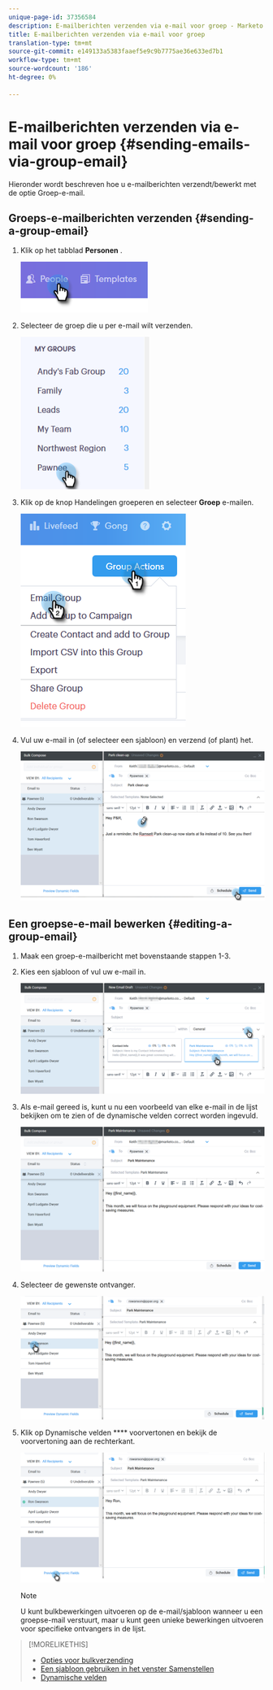 ```yaml
---
unique-page-id: 37356584
description: E-mailberichten verzenden via e-mail voor groep - Marketo Docs - Productdocumentatie
title: E-mailberichten verzenden via e-mail voor groep
translation-type: tm+mt
source-git-commit: e149133a5383faaef5e9c9b7775ae36e633ed7b1
workflow-type: tm+mt
source-wordcount: '186'
ht-degree: 0%

---
```



# E-mailberichten verzenden via e-mail voor groep {#sending-emails-via-group-email}

Hieronder wordt beschreven hoe u e-mailberichten verzendt/bewerkt met de optie Groep-e-mail.

## Groeps-e-mailberichten verzenden {#sending-a-group-email}

1. Klik op het tabblad **Personen** .

   ![](assets/one-3.png)

1. Selecteer de groep die u per e-mail wilt verzenden.

   ![](assets/two-3.png)

1. Klik op de knop Handelingen groeperen en selecteer **Groep** e-mailen.

   ![](assets/three-3.png)

1. Vul uw e-mail in (of selecteer een sjabloon) en verzend (of plant) het.

   ![](assets/four-3.png)

## Een groepse-e-mail bewerken {#editing-a-group-email}

1. Maak een groep-e-mailbericht met bovenstaande [](https://docs.marketo.com/display/DOCS/Sending+Emails+via+Group+Email#SendingEmailsviaGroupEmail-SendingaGroupEmail)stappen 1-3.
1. Kies een sjabloon of vul uw e-mail in.

   ![](assets/edit-two.png)

1. Als e-mail gereed is, kunt u nu een voorbeeld van elke e-mail in de lijst bekijken om te zien of de dynamische velden correct worden ingevuld.

   ![](assets/edit-three.png)

1. Selecteer de gewenste ontvanger.

   ![](assets/edit-four.png)

1. Klik op Dynamische velden **** voorvertonen en bekijk de voorvertoning aan de rechterkant.

   ![](assets/edit-five.png)

   >[!NOTE]
   >
   >U kunt bulkbewerkingen uitvoeren op de e-mail/sjabloon wanneer u een groepse-mail verstuurt, maar u kunt geen unieke bewerkingen uitvoeren voor specifieke ontvangers in de lijst.

>[!MORELIKETHIS]
>
>* [Opties voor bulkverzending](http://docs.marketo.com/x/HwQ6Ag)
>* [Een sjabloon gebruiken in het venster Samenstellen](http://docs.marketo.com/x/MQQ6Ag)
>* [Dynamische velden](http://docs.marketo.com/x/wwDb)

>



